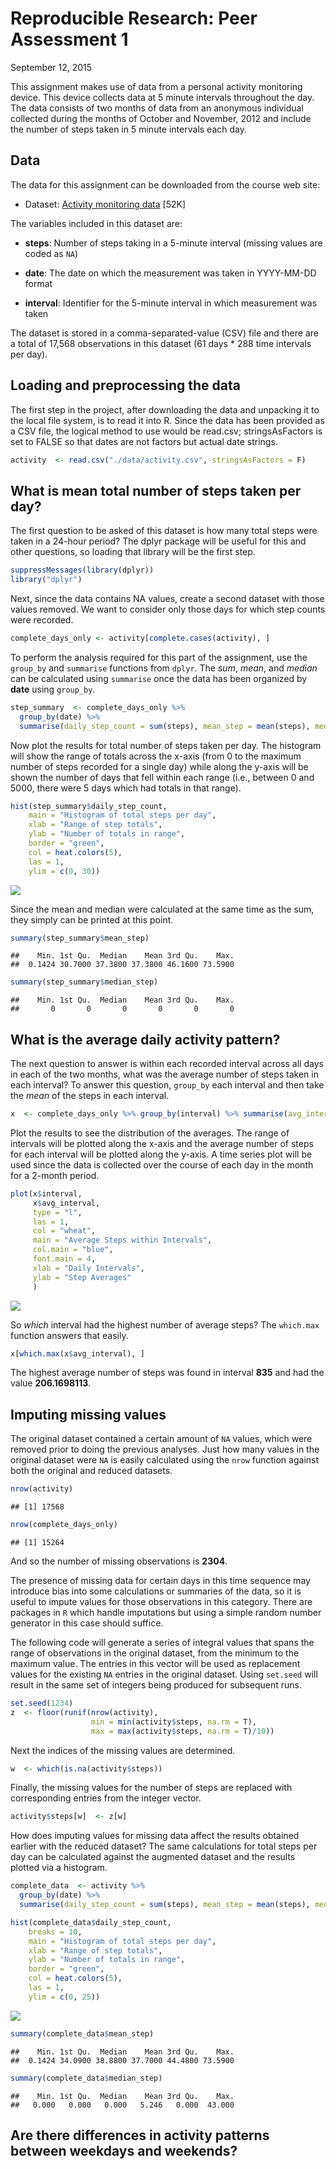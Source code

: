 # Reproducible Research: Peer Assessment 1
September 12, 2015  



This assignment makes use of data from a personal activity monitoring
device. This device collects data at 5 minute intervals throughout the
day. The data consists of two months of data from an anonymous
individual collected during the months of October and November, 2012
and include the number of steps taken in 5 minute intervals each day.

## Data

The data for this assignment can be downloaded from the course web
site:

* Dataset: [Activity monitoring data](https://d396qusza40orc.cloudfront.net/repdata%2Fdata%2Factivity.zip) [52K]

The variables included in this dataset are:

* **steps**: Number of steps taking in a 5-minute interval (missing values are coded as `NA`)

* **date**: The date on which the measurement was taken in YYYY-MM-DD format

* **interval**: Identifier for the 5-minute interval in which measurement was taken

The dataset is stored in a comma-separated-value (CSV) file and there are a total of 17,568 observations in this dataset (61 days * 288 time intervals per day).

## Loading and preprocessing the data

The first step in the project, after downloading the data and unpacking it to the local file system, is to read it into R.  Since the data has been provided as a CSV file, the logical method to use would be read.csv; stringsAsFactors is set to FALSE so that dates are not factors but actual date strings.


```r
activity  <- read.csv("./data/activity.csv", stringsAsFactors = F)
```

## What is mean total number of steps taken per day?

The first question to be asked of this dataset is how many total steps were taken in a 24-hour period?  The dplyr package will be useful for this and other questions, so loading that library will be the first step.


```r
suppressMessages(library(dplyr))
library("dplyr")
```

Next, since the data contains NA values, create a second dataset with those values removed.  We want to consider only those days for which step counts were recorded.


```r
complete_days_only <- activity[complete.cases(activity), ]
```

To perform the analysis required for this part of the assignment, use the `group_by` and `summarise` functions from `dplyr`.  The *sum*, *mean*, and *median* can be calculated using `summarise` once the data has been organized by **date** using `group_by`.


```r
step_summary  <- complete_days_only %>% 
  group_by(date) %>% 
  summarise(daily_step_count = sum(steps), mean_step = mean(steps), median_step = median(steps))
```

Now plot the results for total number of steps taken per day.  The histogram will show the range of totals across the x-axis (from 0 to the maximum number of steps recorded for a single day) while along the y-axis will be shown the number of days that fell within each range (i.e., between 0 and 5000, there were 5 days which had totals in that range).


```r
hist(step_summary$daily_step_count, 
    main = "Histogram of total steps per day",
    xlab = "Range of step totals",
    ylab = "Number of totals in range",
    border = "green",
    col = heat.colors(5),
    las = 1,
    ylim = c(0, 30))
```

![](PA1_template_files/figure-html/plot_count-1.png) 

Since the mean and median were calculated at the same time as the sum, they simply can be printed at this point.


```r
summary(step_summary$mean_step)
```

```
##    Min. 1st Qu.  Median    Mean 3rd Qu.    Max. 
##  0.1424 30.7000 37.3800 37.3800 46.1600 73.5900
```

```r
summary(step_summary$median_step)
```

```
##    Min. 1st Qu.  Median    Mean 3rd Qu.    Max. 
##       0       0       0       0       0       0
```

## What is the average daily activity pattern?

The next question to answer is within each recorded interval across all days in each of the two months, what was the average number of steps taken in each interval?  To answer this question, `group_by` each interval and then take the *mean* of the steps in each interval.


```r
x  <- complete_days_only %>% group_by(interval) %>% summarise(avg_interval = mean(steps))
```

Plot the results to see the distribution of the averages. The range of intervals will be plotted along the x-axis and the average number of steps for each interval will be plotted along the y-axis.  A time series plot will be used since the data is collected over the course of each day in the month for a 2-month period.


```r
plot(x$interval, 
     x$avg_interval, 
     type = "l", 
     las = 1, 
     col = "wheat", 
     main = "Average Steps within Intervals",
     col.main = "blue",
     font.main = 4,
     xlab = "Daily Intervals",
     ylab = "Step Averages"
     )
```

![](PA1_template_files/figure-html/plot_avg_steps_within_interval-1.png) 

So *which* interval had the highest number of average steps?  The `which.max` function answers that easily.

```r
x[which.max(x$avg_interval), ]
```

The highest average number of steps was found in interval **835** and had the value **206.1698113**.

## Imputing missing values

The original dataset contained a certain amount of `NA` values, which were removed prior to doing the previous analyses.  Just how many values in the original dataset were `NA` is easily calculated using the `nrow` function against both the original and reduced datasets.


```r
nrow(activity)
```

```
## [1] 17568
```

```r
nrow(complete_days_only)
```

```
## [1] 15264
```

And so the number of missing observations is **2304**.

The presence of missing data for certain days in this time sequence may introduce bias into some calculations or summaries of the data, so it is useful to impute values for those observations in this category.  There are packages in `R` which handle imputations but using a simple random number generator in this case should suffice.

The following code will generate a series of integral values that spans the range of observations in the original dataset, from the minimum to the maximum value.  The entries in this vector will be used as replacement values for the existing `NA` entries in the original dataset.  Using `set.seed` will result in the same set of integers being produced for subsequent runs.


```r
set.seed(1234)
z  <- floor(runif(nrow(activity), 
                  min = min(activity$steps, na.rm = T), 
                  max = max(activity$steps, na.rm = T)/10))
```

Next the indices of the missing values are determined.


```r
w  <- which(is.na(activity$steps))
```

Finally, the missing values for the number of steps are replaced with corresponding entries from the integer vector.


```r
activity$steps[w]  <- z[w]
```

How does imputing values for missing data affect the results obtained earlier with the reduced dataset?  The same calculations for total steps per day can be calculated against the augmented dataset and the results plotted via a histogram.


```r
complete_data  <- activity %>% 
  group_by(date) %>% 
  summarise(daily_step_count = sum(steps), mean_step = mean(steps), median_step = median(steps))
```


```r
hist(complete_data$daily_step_count, 
    breaks = 10,
    main = "Histogram of total steps per day",
    xlab = "Range of step totals",
    ylab = "Number of totals in range",
    border = "green",
    col = heat.colors(5),
    las = 1,
    ylim = c(0, 25))
```

![](PA1_template_files/figure-html/plot_count_with_complete_data-1.png) 


```r
summary(complete_data$mean_step)
```

```
##    Min. 1st Qu.  Median    Mean 3rd Qu.    Max. 
##  0.1424 34.0900 38.8800 37.7000 44.4800 73.5900
```

```r
summary(complete_data$median_step)
```

```
##    Min. 1st Qu.  Median    Mean 3rd Qu.    Max. 
##   0.000   0.000   0.000   5.246   0.000  43.000
```
## Are there differences in activity patterns between weekdays and weekends?

